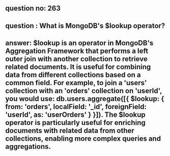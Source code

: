 
      
## question no: 263

## question : What is MongoDB's $lookup operator?

## answer: $lookup is an operator in MongoDB's Aggregation Framework that performs a left outer join with another collection to retrieve related documents. It is useful for combining data from different collections based on a common field. For example, to join a 'users' collection with an 'orders' collection on 'userId', you would use: db.users.aggregate([{ $lookup: { from: 'orders', localField: '_id', foreignField: 'userId', as: 'userOrders' } }]). The $lookup operator is particularly useful for enriching documents with related data from other collections, enabling more complex queries and aggregations.
      